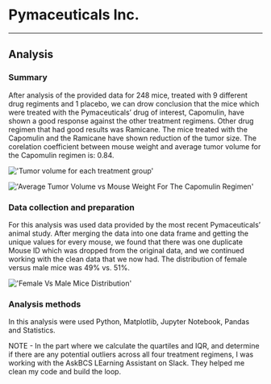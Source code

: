 # Pymaceuticals Inc.
---

## Analysis

### Summary 

After analysis of the provided data for 248 mice, treated with 9 different drug regiments and 1 placebo, we can drow conclusion that the mice which were treated with the Pymaceuticals’ drug of interest, Capomulin, have shown a good response against the other treatment regimens. Other drug regimen that had good results was Ramicane. The mice treated with the Capomulin and the Ramicane have shown reduction of the tumor size. The corelation coefficient between mouse weight and average tumor volume for the Capomulin regimen is: 0.84.


!['Tumor volume for each treatment group'](https://user-images.githubusercontent.com/122633144/227735930-870b4df0-a701-42cf-955f-ca038343c4c5.png)


!['Average Tumor Volume vs  Mouse Weight For The Capomulin Regimen'](https://user-images.githubusercontent.com/122633144/227735937-a02512e8-81e8-49aa-9ae0-60fd3e2ac9d5.png)


### Data collection and preparation

For this analysis was used data provided by the most recent Pymaceuticals’ animal study. After merging the data into one data frame and getting the unique values for every mouse, we found that there was one duplicate Mouse ID which was dropped from the original data, and we continued working with the clean data that we now had. The distribution of female versus male mice was 49% vs. 51%.


!['Female Vs  Male Mice Distribution'](https://user-images.githubusercontent.com/122633144/227735916-0b630f42-a848-4dc6-9b94-c468c2661c44.png)


### Analysis methods

In this analysis were used Python, Matplotlib, Jupyter Notebook, Pandas and Statistics.



NOTE - In the part where we calculate the quartiles and IQR, and determine if there are any potential outliers across all four treatment regimens, I was working with the AskBCS LEarning Assistant on Slack. They helped me clean my code and build the loop.
